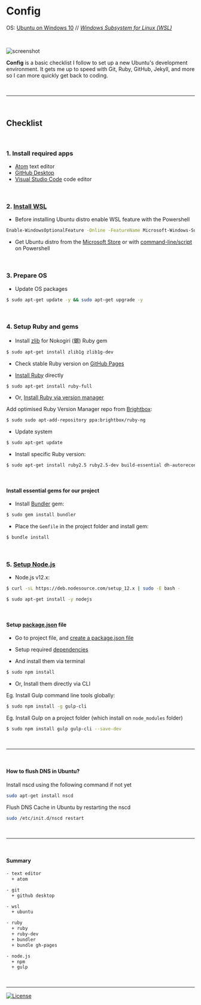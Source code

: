 # Config

OS: [Ubuntu on Windows 10](https://tutorials.ubuntu.com/tutorial/tutorial-ubuntu-on-windows) // *[Windows Subsystem for Linux (WSL)](https://en.wikipedia.org/wiki/Windows_Subsystem_for_Linux)*

<br />

![screenshot](https://user-images.githubusercontent.com/9361180/62588374-3d7af280-b8e5-11e9-9957-1618de71c6d0.png)

**Config** is a basic checklist I follow to set up a new Ubuntu's development environment. It gets me up to speed with Git, Ruby, GitHub, Jekyll, and more so I can more quickly get back to coding.

<br />

---

<br />

## Checklist

<br />

### 1. Install required apps

* [Atom](https://atom.io/) text editor
* [GitHub Desktop](https://desktop.github.com/)
* [Visual Studio Code](https://code.visualstudio.com/) code editor

<br />

### 2. [Install WSL](https://docs.microsoft.com/en-us/windows/wsl/install-win10)

* Before installing Ubuntu distro enable WSL feature with the Powershell

```bash
Enable-WindowsOptionalFeature -Online -FeatureName Microsoft-Windows-Subsystem-Linux
```

* Get Ubuntu distro from the [Microsoft Store](https://www.microsoft.com/en-us/p/ubuntu/9nblggh4msv6) or with [command-line/script](https://docs.microsoft.com/en-us/windows/wsl/install-manual) on Powershell

<br />

### 3. Prepare OS

* Update OS packages

```bash
$ sudo apt-get update -y && sudo apt-get upgrade -y
```

<br />

### 4. Setup Ruby and gems

* Install [zlib](https://www.zlib.net/) for Nokogiri (鋸) Ruby gem

```bash
$ sudo apt-get install zlib1g zlib1g-dev
```

* Check stable Ruby version on [GitHub Pages](https://pages.github.com/versions/)

* [Install Ruby](https://www.ruby-lang.org/en/documentation/installation/#apt) directly

```bash
$ sudo apt-get install ruby-full
```

*  Or, [Install Ruby via version manager](https://jekyllrb.com/docs/installation/windows/#installation-via-bash-on-windows-10)

Add optimised Ruby Version Manager repo from [Brightbox](https://www.brightbox.com/docs/ruby/ubuntu/):

``` bash
$ sudo sudo apt-add-repository ppa:brightbox/ruby-ng
```

* Update system

```bash
$ sudo apt-get update
```

*  Install specific Ruby version:

``` bash
$ sudo apt-get install ruby2.5 ruby2.5-dev build-essential dh-autoreconf
```

<br />

#### Install essential gems for our project

* Install [Bundler](https://bundler.io/) gem:

```bash
$ sudo gem install bundler
```

* Place the `Gemfile` in the project folder and install gem:

```bash
$ bundle install
```

<br />

### 5. [Setup Node.js](https://github.com/nodesource/distributions/blob/master/README.md#deb)

* Node.js v12.x:

```bash
$ curl -sL https://deb.nodesource.com/setup_12.x | sudo -E bash -

$ sudo apt-get install -y nodejs
```

<br />

#### Setup [package.json](https://docs.npmjs.com/files/package.json) file

* Go to project file, and [create a package.json file](https://docs.npmjs.com/creating-a-package-json-file)

* Setup required [dependencies](https://docs.npmjs.com/files/package.json#dependencies)

* And install them via terminal

```bash
$ sudo npm install
```

* Or, Install them directly via CLI

Eg. Install Gulp command line tools globally:

```bash
$ sudo npm install -g gulp-cli
```

Eg. Install Gulp on a project folder (which install on `node_modules` folder)

```bash
$ sudo npm install gulp gulp-cli --save-dev
```

<br />

---

<br />

#### How to flush DNS in Ubuntu?

Install nscd using the following command if not yet

``` bash
sudo apt-get install nscd
```

Flush DNS Cache in Ubuntu by restarting the nscd

``` bash
sudo /etc/init.d/nscd restart
```

<br />

---

<br />

#### Summary

```bash
- text editor
  + atom

- git
  + github desktop

- wsl
  + ubuntu

- ruby
  + ruby
  + ruby-dev
  + bundler
  + bundle gh-pages

- node.js
  + npm
  + gulp
```

<br />

---

[![License](https://img.shields.io/github/license/MilanAryal/config.svg?branch=master)](https://github.com/MilanAryal/config/blob/master/LICENSE)
